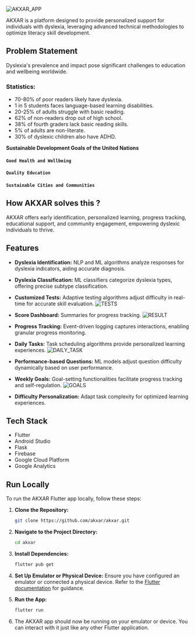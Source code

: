 ![AKXAR_APP](https://socialify.git.ci/AdityaSuhane12/AKXAR_APP/image?description=1&descriptionEditable=Nurturing%20minds%2C%20illuminating%20futures&font=Source%20Code%20Pro&forks=1&issues=1&logo=https%3A%2F%2Fiili.io%2FJG1SxAN.png&name=1&pattern=Solid&pulls=1&stargazers=1&theme=Auto)

AKXAR is a platform designed to provide personalized support for individuals with dyslexia, leveraging advanced technical methodologies to optimize literacy skill development.


## Problem Statement
Dyslexia's prevalence and impact pose significant challenges to education and wellbeing worldwide.

### Statistics:
- 70-80% of poor readers likely have dyslexia.
- 1 in 5 students faces language-based learning disabilities.
- 20-25% of adults struggle with basic reading.
- 62% of non-readers drop out of high school.
- 38% of fourth graders lack basic reading skills.
- 5% of adults are non-literate.
- 30% of dyslexic children also have ADHD.

**Sustainable Development Goals of the United Nations**

#### `Good Health and Wellbeing` 
#### `Quality Education`
#### `Sustainable Cities and Communities`
## How AKXAR solves this ?
AKXAR offers early identification, personalized learning, progress tracking, educational support, and community engagement, empowering dyslexic individuals to thrive.
## Features
- **Dyslexia Identification:**
   NLP and ML algorithms analyze responses for dyslexia indicators, aiding accurate diagnosis.

- **Dyslexia Classification:**
  ML classifiers categorize dyslexia types, offering precise subtype classification.

- **Customized Tests:**
  Adaptive testing algorithms adjust difficulty in real-time for accurate skill evaluation.
![TESTS](https://iili.io/JG16Ot2.png)

- **Score Dashboard:**
   Summaries for progress tracking.
![RESULT](https://iili.io/JG1PgsI.png)

- **Progress Tracking:**
   Event-driven logging captures interactions, enabling granular progress monitoring.

- **Daily Tasks:**
  Task scheduling algorithms provide personalized learning experiences.
![DAILY_TASK](https://iili.io/JG1LHAb.md.png)

- **Performance-based Questions:**
   ML models adjust question difficulty dynamically based on user performance.

- **Weekly Goals:**
   Goal-setting functionalities facilitate progress tracking and self-regulation.
![GOALS](https://iili.io/JG1PUWN.md.png)

- **Difficulty Personalization:**
   Adapt task complexity for optimized learning experiences.



## Tech Stack

- Flutter
- Android Studio
- Flask
- Firebase
- Google Cloud Platform
- Google Analytics


## Run Locally

To run the AKXAR Flutter app locally, follow these steps:

1. **Clone the Repository:**
   ```bash
   git clone https://github.com/akxar/akxar.git
   ```

2. **Navigate to the Project Directory:**
   ```bash
   cd akxar
   ```

3. **Install Dependencies:**
   ```bash
   flutter pub get
   ```

4. **Set Up Emulator or Physical Device:**
   Ensure you have configured an emulator or connected a physical device. Refer to the [Flutter documentation](https://flutter.dev/docs/get-started/install) for guidance.

5. **Run the App:**
   ```bash
   flutter run
   ```

6. The AKXAR app should now be running on your emulator or device. You can interact with it just like any other Flutter application.
